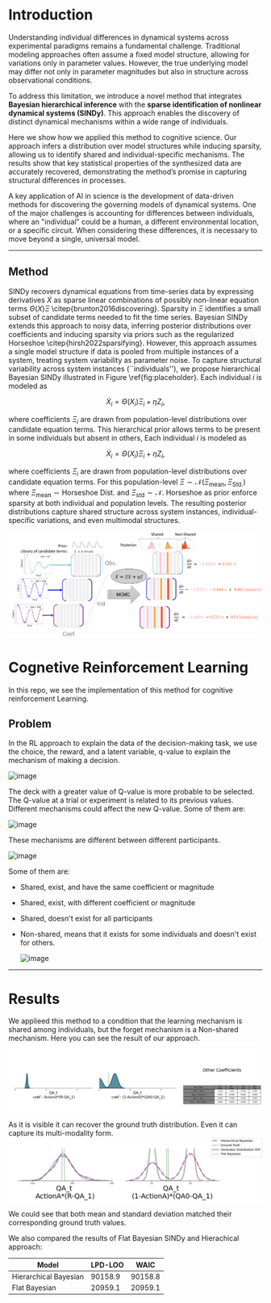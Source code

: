 # Introduction

Understanding individual differences in dynamical systems across experimental paradigms remains a fundamental challenge. Traditional modeling approaches often assume a fixed model structure, allowing for variations only in parameter values. However, the true underlying model may differ not only in parameter magnitudes but also in structure across observational conditions.

To address this limitation, we introduce a novel method that integrates **Bayesian hierarchical inference** with the **sparse identification of nonlinear dynamical systems (SINDy)**. This approach enables the discovery of distinct dynamical mechanisms within a wide range of individuals.

Here we show how we applied this method to cognitive science. Our approach infers a distribution over model structures while inducing sparsity, allowing us to identify shared and individual-specific mechanisms. The results show that key statistical properties of the synthesized data are accurately recovered, demonstrating the method’s promise in capturing structural differences in processes.

A key application of AI in science is the development of data-driven methods for discovering the governing models of dynamical systems. One of the major challenges is accounting for differences between individuals, where an "individual" could be a human, a different environmental location, or a specific circuit. When considering these differences, it is necessary to move beyond a single, universal model.


---
## Method 
SINDy recovers dynamical equations from time-series data by expressing derivatives $\dot{X}$ as sparse linear combinations of possibly non-linear equation terms $\Theta(X)\Xi$ \citep{brunton2016discovering}. Sparsity in $\Xi$ identifies a small subset of candidate terms needed to fit the time series. Bayesian SINDy extends this approach to noisy data, inferring posterior distributions over coefficients and inducing sparsity via priors such as the regularized Horseshoe \citep{hirsh2022sparsifying}. However, this approach assumes a single model structure if data is pooled from multiple instances of a system, treating system variability as parameter noise. To capture structural variability across system instances (``individuals''), we propose hierarchical Bayesian SINDy illustrated in Figure \ref{fig:placeholder}. Each individual $i$ is modeled as

$$
    \dot{X}_i = \Theta(X_i)\Xi_i + \eta Z_i,
$$

where coefficients $\Xi_i$ are drawn from population-level distributions over candidate equation terms. This hierarchical prior allows terms to be present in some individuals but absent in others, Each individual $i$ is modeled as

$$
    \dot{X}_i = \Theta(X_i)\Xi_i + \eta Z_i,
$$

where coefficients $\Xi_i$ are drawn from population-level distributions over candidate equation terms. For this population-level $\Xi \sim \mathcal{N}( \Xi_\text{mean},\Xi_\text{Std.})$ where $\Xi_\text{mean}\sim \text{Horseshoe Dist.}$ and $\Xi_\text{std}\sim\mathcal{N}$. 
Horseshoe as prior enforce sparsity at both individual and population levels. The resulting posterior distributions capture shared structure across system instances, individual-specific variations, and even multimodal structures.

![img_1.png](img.png)
# Cognetive Reinforcement Learning   
In this repo, we see the implementation of this method for cognitive reinforcement Learning.

## Problem 
In the RL approach to explain the data of the decision-making task, we use the choice, the reward, and a latent variable, q-value to explain the mechanism of making a decision.   

![image](https://github.com/user-attachments/assets/5e666ac2-bebf-4d5d-afb7-9c5e73f0edd8)
    

The deck with a greater value of Q-value is more probable to be selected.   
The Q-value at a trial or experiment is related to its previous values. Different mechanisms could affect the new Q-value. Some of them are:

![image](https://github.com/user-attachments/assets/d0ae6f7e-b8ff-4770-bebb-15be117bcfd7)


These mechanisms are different between different participants.   

![image](https://github.com/user-attachments/assets/b7b8ae0a-4e14-47aa-abcc-502003862c35)  

Some of them are:
- Shared, exist, and have the same coefficient or magnitude
- Shared, exist, with different coefficient or magnitude
- Shared, doesn't exist for all participants
- Non-shared, means that it exists for some individuals and doesn't exist for others.  

  ![image](https://github.com/user-attachments/assets/8ad247a7-1c75-4e87-a0db-1cdf766a56a7)



---
# Results
We applieed this method to a condition that the learning mechanism is shared among individuals, but the forget mechanism is a Non-shared mechanism. 
Here you can see the result of our approach.
![row_kde_plot_with_table.jpg](Cognetive_RL_Data/CRL_chk_20250826_0934/row_kde_plot_with_table.jpg)
As it is visible it can recover the ground truth distribution. Even it can capture its multi-modality form.
![custom_plot.jpg](Cognetive_RL_Data/custom_plot.jpg)

  

  

We could see that both mean and standard deviation matched their corresponding ground truth values.   


We also compared the results of Flat Bayesian SINDy and Hierachical approach:
  
| Model | LPD-LOO | WAIC |
|---|---|---|
| Hierarchical Bayesian | 90158.9 | 90158.8 |
| Flat Bayesian | 20959.1 | 20959.1 |


  

